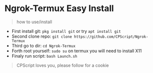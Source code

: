 # Ngrok-Termux Easy Install
> how to use/install

* First install git: `pkg install git` or try `apt install git`
* Second clone repo: `git clone https://github.com/CPScript/Ngrok-Termux`
* Third go to dir:   `cd Ngrok-Termux`
* Forth root yourself: `sudo su` on termux you will need to install X11
* Finaly run script: `bash Launch.sh `

> CPScript loves you, please follow for a cookie
